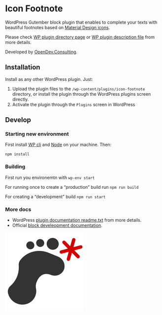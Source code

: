 # Icon Footnote

WordPress Gutember block plugin that enables to complete your texts with beautiful 
footnotes based on [Material Design icons](https://materialdesignicons.com).

Please check [WP plugin directory page](https://wordpress.org/plugins/icon-footnote/) 
or [WP plugin description file](readme.txt) from more details.

Developed by [OpenDev.Consulting](https://opendev.consulting).

## Installation

Install as any other WordPress plugin. Just:

1. Upload the plugin files to the `/wp-content/plugins/icon-footnote` directory, or install the plugin through the WordPress plugins screen directly.
2. Activate the plugin through the `Plugins` screen in WordPress

## Develop

### Starting new environment

First install [WP cli](https://wp-cli.org/) and [Node](https://nodejs.org/) on your machine. Then:

```
npm install
```

### Building

First run you environemtn with `wp-env start`

For running once to create a “production” build run `npm run build` 

For creating a “development” build `npm run start` 

### More docs

* WordPress [plugin documentation readme.txt](readme.txt) from more details.
* Official [block develeopment documentation](https://developer.wordpress.org/block-editor/reference-guides/filters/block-filters/).


![Icon footnote plugin logo](./src/assets/logo-footnote-icon-256.png)